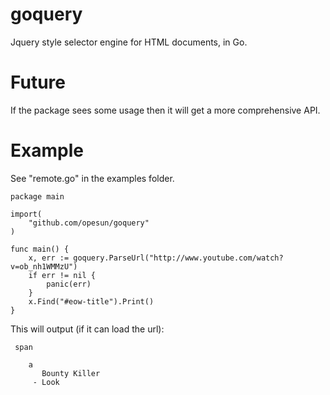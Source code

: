 goquery
=======

Jquery style selector engine for HTML documents, in Go.

Future
======
If the package sees some usage then it will get a more comprehensive API.

Example
=======
See "remote.go" in the examples folder.

```
package main

import(
	"github.com/opesun/goquery"
)

func main() {
	x, err := goquery.ParseUrl("http://www.youtube.com/watch?v=ob_nh1WMMzU")
	if err != nil {
		panic(err)
	}
	x.Find("#eow-title").Print()
}
```
This will output (if it can load the url):

```
 span

    a
       Bounty Killer
     - Look
```